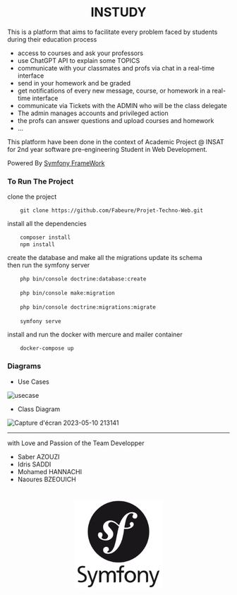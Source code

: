<h1 align="center">INSTUDY</h1>

This is a platform that aims to facilitate every problem faced by students during their education process 

* access to courses and ask your professors
* use ChatGPT API to explain some TOPICS
* communicate with your classmates and profs via chat in a real-time interface
* send in your homework and be graded
* get notifications of every new message, course, or homework in a real-time interface
* communicate via Tickets with the ADMIN who will be the class delegate
* The admin manages accounts and privileged action
* the profs can answer questions and upload courses and homework 
* ...


This platform have been done in the context of Academic Project @ INSAT for 2nd year software pre-engineering Student in Web Development.

Powered By <ins> Symfony FrameWork </ins>


<h3>To Run The Project</h3>

clone the project

```
    git clone https://github.com/Fabeure/Projet-Techno-Web.git
```

install all the dependencies

```
    composer install
    npm install
```

create the database and make all the migrations update its schema <br> then run the symfony server

```
    php bin/console doctrine:database:create
    
    php bin/console make:migration
    
    php bin/console doctrine:migrations:migrate

    symfony serve
```
install and run the docker with mercure and mailer container

```
    docker-compose up
```




<h3> Diagrams </h3>

* Use Cases

![usecase](https://github.com/Fabeure/Instudy/assets/47497916/2c4c43e9-b67b-4db8-87f8-5bf5f1accb56)

* Class Diagram

![Capture d'écran 2023-05-10 213141](https://github.com/Fabeure/Instudy/assets/47497916/98935396-7276-4c95-b99c-87932626aa97)


------

with Love and Passion of the Team Developper

* Saber AZOUZI 
* Idris SADDI
* Mohamed HANNACHI
* Naoures BZEOUICH

<h1  align="center">
    <a href="https://symfony.com/" target="_blank" rel="noreferrer"> 
        <img 
             src="https://raw.githubusercontent.com/devicons/devicon/master/icons/symfony/symfony-original-wordmark.svg" 
             alt="symfony" 
             width="200" 
             height="200"
        /> 
    </a> 
</h1>
